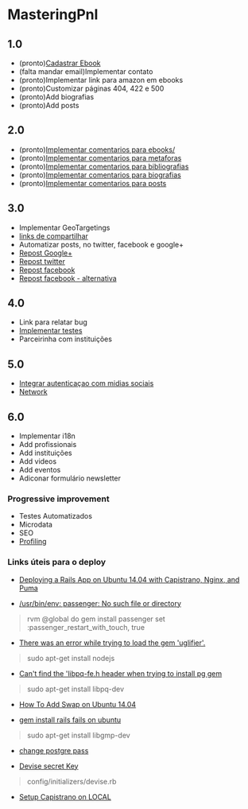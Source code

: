 MasteringPnl
=============================

## 1.0

* (pronto)[Cadastrar Ebook](https://masteringpnl.fetchapp.com/admin/products/new)
* (falta mandar email)Implementar contato
* (pronto)Implementar link para amazon em ebooks
* (pronto)Customizar páginas 404, 422 e 500
* (pronto)Add biografias
* (pronto)Add posts

## 2.0

* (pronto)[Implementar comentarios para ebooks/](http://www.rubydoc.info/gems/acts_as_commentable/4.0.2)
* (pronto)[Implementar comentarios para metaforas](http://www.rubydoc.info/gems/acts_as_commentable/4.0.2)
* (pronto)[Implementar comentarios para bibliografias](http://www.rubydoc.info/gems/acts_as_commentable/4.0.2)
* (pronto)[Implementar comentarios para biografias](http://www.rubydoc.info/gems/acts_as_commentable/4.0.2)
* (pronto)[Implementar comentarios para posts](http://www.rubydoc.info/gems/acts_as_commentable/4.0.2)

## 3.0

* Implementar GeoTargetings
* [links de compartilhar](https://github.com/hermango/shareable)
* Automatizar posts, no twitter, facebook e google+ 
* [Repost Google+](https://github.com/google/google-api-ruby-client)
* [Repost twitter](https://github.com/sferik/twitter)
* [Repost facebook](https://github.com/arsduo/koala)
* [Repost facebook - alternativa](https://github.com/nov/fb_graph2)

## 4.0

* Link para relatar bug
* [Implementar testes](https://github.com/rspec/rspec-rails)
* Parceirinha com instituições

## 5.0

* [Integrar autenticaçao com midias sociais](https://github.com/intridea/omniauth)
* [Network](https://rubygems.org/gems/social_stream)

## 6.0

* Implementar i18n
* Add profissionais
* Add instituições
* Add videos
* Add eventos
* Adiconar formulário newsletter


### Progressive improvement

* Testes Automatizados
* Microdata
* SEO
* [Profiling](http://blog.scoutapp.com/articles/2015/09/16/profiling-rails-with-stackprof) 


### Links úteis para o deploy

* [Deploying a Rails App on Ubuntu 14.04 with Capistrano, Nginx, and Puma](https://www.digitalocean.com/community/tutorials/deploying-a-rails-app-on-ubuntu-14-04-with-capistrano-nginx-and-puma)

* [/usr/bin/env: passenger: No such file or directory ](https://github.com/capistrano/passenger/issues/26)
> rvm @global do gem install passenger
> set :passenger_restart_with_touch, true

* [There was an error while trying to load the gem 'uglifier'.](http://stackoverflow.com/questions/34420554/there-was-an-error-while-trying-to-load-the-gem-uglifier-bundlergemrequire)
> sudo apt-get install nodejs

* [Can't find the 'libpq-fe.h header when trying to install pg gem](http://stackoverflow.com/questions/6040583/cant-find-the-libpq-fe-h-header-when-trying-to-install-pg-gem)
> sudo apt-get install libpq-dev


* [How To Add Swap on Ubuntu 14.04](https://www.digitalocean.com/community/tutorials/how-to-add-swap-on-ubuntu-14-04)

* [gem install rails fails on ubuntu](http://stackoverflow.com/questions/29317640/gem-install-rails-fails-on-ubuntu)
> sudo apt-get install libgmp-dev

* [change postgre pass](http://dba.stackexchange.com/questions/24774/postgresql-changing-password-for-a-user-is-not-working)

* [Devise secret Key](http://stackoverflow.com/questions/18080910/devise-secret-key-was-not-set)
> config/initializers/devise.rb

* [Setup Capistrano on LOCAL](https://gist.github.com/stevenyap/9130882)
